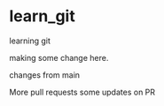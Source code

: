 # learn_git
learning git

making some change here. 

changes from main

More pull requests
some updates on PR
